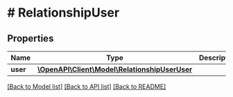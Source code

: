 # # RelationshipUser

## Properties

Name | Type | Description | Notes
------------ | ------------- | ------------- | -------------
**user** | [**\OpenAPI\Client\Model\RelationshipUserUser**](RelationshipUserUser.md) |  | [optional]

[[Back to Model list]](../../README.md#models) [[Back to API list]](../../README.md#endpoints) [[Back to README]](../../README.md)
